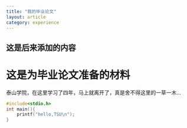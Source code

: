 ```yaml
---
title: "我的毕业论文"
layout: article
category: experience
---
```


## 这是后来添加的内容

# 这是为毕业论文准备的材料
泰山学院，在这里学习了四年，马上就离开了，真是舍不得这里的一草一木...

```c
#include<stdio.h>
int main(){
	printf("hello,TSU\n");
}
```

